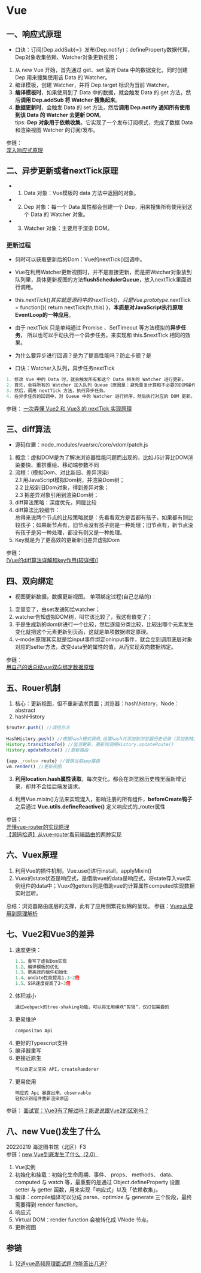 # Vue

## 一、响应式原理
* 口诀：订阅(Dep.addSub)=》发布(Dep.notify)；defineProperty数据代理，Dep对象收集依赖、Watcher对象更新视图；
1. 从 new Vue 开始，首先通过 get、set 监听 Data 中的数据变化，同时创建 Dep 用来搜集使用该 Data 的 Watcher。
2. 编译模板，创建 Watcher，并将 Dep.target 标识为当前 Watcher。
3. **编译模板时**，如果使用到了 Data 中的数据，就会触发 Data 的 get 方法，然后**调用 Dep.addSub 将 Watcher 搜集起来**。
4. **数据更新时**，会触发 Data 的 set 方法，然后**调用 Dep.notify 通知所有使用到该 Data 的 Watcher 去更新 DOM**。  
tips: **Dep 对象用于依赖收集**，它实现了一个发布订阅模式，完成了数据 Data 和渲染视图 Watcher 的订阅/发布。

参链：  
[深入响应式原理](https://cn.vuejs.org/v2/guide/reactivity.html)

## 二、异步更新或者nextTick原理
* 1. Data 对象：Vue模板的 data 方法中返回的对象。
* 2. Dep 对象：每一个 Data 属性都会创建一个 Dep，用来搜集所有使用到这个 Data 的 Watcher 对象。
* 3. Watcher 对象：主要用于渲染 DOM。

### 更新过程
* 何时可以获取更新后的Dom：Vue的nextTick()回调中。
* Vue在利用Watcher更新视图时，并不是直接更新，而是把Watcher对象放到队列里，具体更新视图的方法**flushSchedulerQueue**，放入nextTick里面进行调用。
* this.$nextTick()其实就是源码中的nextTick()，只是Vue.prototype.$nextTick = function(){ return nextTick(fn,this) }，**本质是对JavaScript执行原理EventLoop的一种应用**。
* 由于 nextTick 只是单纯通过 Promise 、SetTimeout 等方法模拟的**异步任务**，
所以也可以手动执行一个异步任务，来实现和 this.$nextTick 相同的效果。
* 为什么要异步进行回调？是为了提高性能吗？防止卡顿？是  

* 口诀：Watcher入队列，异步任务nextTick
```js
1. 修改 Vue 中的 Data 时，就会触发所有和这个 Data 相关的 Watcher 进行更新。
2. 首先，会将所有的 Watcher 加入队列 Queue（原因是：避免重复计算和不必要的DOM操作）。
3. 然后，调用 nextTick 方法，执行异步任务。
4. 在异步任务的回调中，对 Queue 中的 Watcher 进行排序，然后执行对应的 DOM 更新。
```
参链：
[一次弄懂 Vue2 和 Vue3 的 nextTick 实现原理](https://juejin.cn/post/7021688091513454622)

## 三、diff算法
* 源码位置：node_modules/vue/src/core/vdom/patch.js
1. 概念：虚拟DOM是为了解决浏览器性能问题而出现的，比如JS计算比DOM渲染要快、重排重绘、移动端参数不同
2. 流程：(模拟Dom、对比新旧、差异渲染)  
    2.1 用JavaScript模拟Dom树，并渲染Dom树；  
    2.2 比较新旧Dom对象，得到差异对象；  
    2.3 把差异对象引用到渲染Dom树；
3. diff算法策略：深度优先，同层比较  
4. diff算法比较细节：  
    总得来说两个节点的比较策略就是：先看看双方是否都有孩子，如果都有则比较孩子；如果新节点有，旧节点没有孩子则是一种处理；旧节点有，新节点没有孩子是另一种处理，都没有则又是一种处理。  
5. Key就是为了更高效的更新新旧差异虚拟Dom

参链：  
[[Vue的diff算法详解和key作用(较详细)]](https://blog.csdn.net/qq_39414417/article/details/104763824)

## 四、双向绑定 
* 视图更新数据，数据更新视图。 
单项绑定过程(自己总结的)：  
1. 变量变了，由set发通知给watcher；  
2. watcher告知虚拟DOM树，叫它该比较了，我这有值变了；  
3. 于是生成新的dom树进行一个比较，然后逐级分类比较，比较出哪个元素发生变化就把这个元素更新到页面，这就是单项数据绑定原理。
4. v-model原理其实就是给input事件绑定oninput事件，就会立刻调用底层对象对应的setter方法，改变data里的属性的值，从而实现双向数据绑定。

参链：  
[用自己的话总结vue双向绑定数据原理](https://juejin.cn/post/6844904015516401678)

## 五、Rouer机制
1. 核心：更新视图，但不重新请求页面；浏览器：hash\history，Node：abstract
2. hashHistory

```js
$router.push() //调用方法
 
HashHistory.push() //根据hash模式调用,设置hash并添加到浏览器历史记录（添加到栈顶）（window.location.hash= XXX）
History.transitionTo() //监测更新，更新则调用History.updateRoute()
History.updateRoute() //更新路由
 
{app._route= route} //替换当前app路由
vm.render() //更新视图
```
3. **利用location.hash属性读取**，每次变化，都会在浏览器历史栈里面新增记录，却并不会给后端发请求。

4. 利用Vue.mixin()方法来实现混入，影响注册的所有组件，**beforeCreate钩子**之后通过 **Vue.utils.defineReactive()** 定义响应式的_router属性

参链：  
[弄懂vue-router的实现原理](https://blog.csdn.net/qq_27674439/article/details/99821474)  
[【源码拾遗】从vue-router看前端路由的两种实现](https://zhuanlan.zhihu.com/p/27588422)

## 六、Vuex原理
1. 利用Vue的插件机制，Vue.use()进行install，applyMixin()
2. Vuex的state状态是响应式，是借助vue的data是响应式，将state存入vue实例组件的data中；Vuex的getters则是借助vue的计算属性computed实现数据实时监听。  

总结：浏览器路由底层的支撑，此有了应用侧繁花似锦的呈现。
参链：[Vuex从使用到原理解析](https://zhuanlan.zhihu.com/p/78981485)  

## 七、Vue2和Vue3的差异
1. 速度更快：
    ```js
    1.1、重写了虚拟Dom实现
    1.2、编译模板的优化
    1.3、更高效的组件初始化
    1.4、undate性能提高1.3~2倍
    1.5、SSR速度提高了2~3倍
    ```
2. 体积减小
    ```js
    通过webpack的tree-shaking功能，可以将无用模块“剪辑”，仅打包需要的
    ```
3. 更易维护
    ```js
    compositon Api
    
    ```
4. 更好的Typescript支持
5. 编译器重写
6. 更接近原生
    ```js
    可以自定义渲染 API，createRanderer
    ```
7. 更易使用 
    ```js
    响应式 Api 暴露出来，observable
    轻松识别组件重新渲染原因
    ```

参链：
[面试官：Vue3有了解过吗？能说说跟Vue2的区别吗？](https://blog.csdn.net/weixin_44475093/article/details/112386778)

## 八、new Vue()发生了什么
20220219 海淀图书馆（北区）F3  
参链：[new Vue到底发生了什么（2.0）](https://juejin.cn/post/6844903874612953096)
1. Vue实例
2. 初始化和挂载：初始化生命周期、事件、 props、 methods、 data、 computed 与 watch 等，最重要的是通过 Object.defineProperty 设置 setter 与 getter 函数，用来实现「响应式」以及「依赖收集」。
3. 编译：compile编译可以分成 parse、optimize 与 generate 三个阶段，最终需要得到 render function。
4. 响应式
5. Virtual DOM：render function 会被转化成 VNode 节点。
6. 更新视图

## 参链
1. [12道vue高频原理面试题,你能答出几道?](https://zhuanlan.zhihu.com/p/101330697)